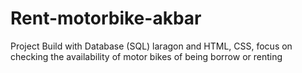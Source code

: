 # Rent-motorbike-akbar
Project Build with Database (SQL) laragon and HTML, CSS, focus on checking the availability of motor bikes of being borrow or renting 
